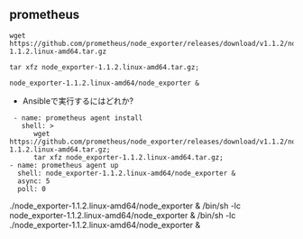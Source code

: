 ## prometheus

```
wget https://github.com/prometheus/node_exporter/releases/download/v1.1.2/node_exporter-1.1.2.linux-amd64.tar.gz
```

```
tar xfz node_exporter-1.1.2.linux-amd64.tar.gz;
```

```
node_exporter-1.1.2.linux-amd64/node_exporter &
```

* Ansibleで実行するにはどれか?
```
 - name: prometheus agent install
   shell: >
      wget https://github.com/prometheus/node_exporter/releases/download/v1.1.2/node_exporter-1.1.2.linux-amd64.tar.gz;
      tar xfz node_exporter-1.1.2.linux-amd64.tar.gz;
- name: prometheus agent up
  shell: node_exporter-1.1.2.linux-amd64/node_exporter &
  async: 5
  poll: 0
```

./node_exporter-1.1.2.linux-amd64/node_exporter &
/bin/sh -lc node_exporter-1.1.2.linux-amd64/node_exporter &
/bin/sh -lc ./node_exporter-1.1.2.linux-amd64/node_exporter &
